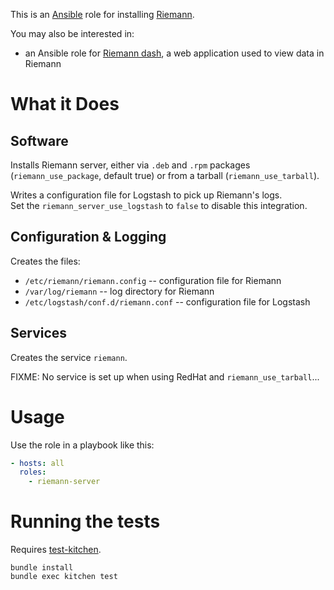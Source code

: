 This is an [Ansible](http://www.ansible.com/home) role for installing
[Riemann](http://riemann.io).

You may also be interested in:

* an Ansible role for
  [Riemann dash](https://github.com/dhruvbansal/riemann-dash-ansible-role),
  a web application used to view data in Riemann

# What it Does

## Software

Installs Riemann server, either via `.deb` and `.rpm` packages
(`riemann_use_package`, default true) or from a tarball
(`riemann_use_tarball`).

Writes a configuration file for Logstash to pick up Riemann's logs.  
Set the `riemann_server_use_logstash` to `false` to disable this
integration.

## Configuration & Logging

Creates the files:

* `/etc/riemann/riemann.config` -- configuration file for Riemann
* `/var/log/riemann` -- log directory for Riemann
* `/etc/logstash/conf.d/riemann.conf` -- configuration file for Logstash

## Services

Creates the service `riemann`.

FIXME: No service is set up when using RedHat and
`riemann_use_tarball`...


# Usage

Use the role in a playbook like this:

```yaml
- hosts: all
  roles:
    - riemann-server
```

# Running the tests

Requires [test-kitchen](https://github.com/test-kitchen/test-kitchen).

```
bundle install
bundle exec kitchen test
```
